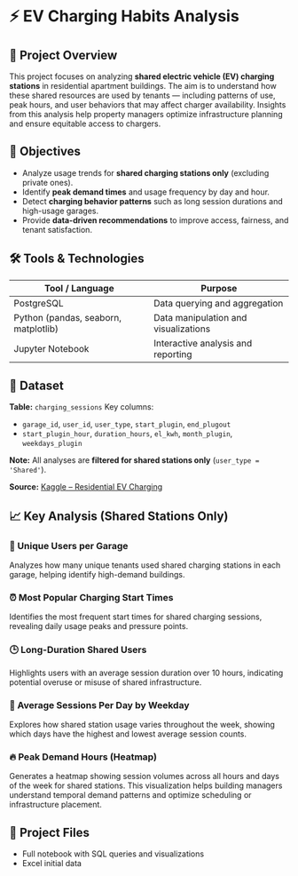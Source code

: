 # ⚡ **EV Charging Habits Analysis**

## 📘 Project Overview

This project focuses on analyzing **shared electric vehicle (EV) charging stations** in residential apartment buildings. The aim is to understand how these shared resources are used by tenants — including patterns of use, peak hours, and user behaviors that may affect charger availability. Insights from this analysis help property managers optimize infrastructure planning and ensure equitable access to chargers.

## 🎯 Objectives

* Analyze usage trends for **shared charging stations only** (excluding private ones).
* Identify **peak demand times** and usage frequency by day and hour.
* Detect **charging behavior patterns** such as long session durations and high-usage garages.
* Provide **data-driven recommendations** to improve access, fairness, and tenant satisfaction.

## 🛠️ Tools & Technologies

| Tool / Language                      | Purpose                                |
| ------------------------------------ | -------------------------------------- |
| PostgreSQL                           | Data querying and aggregation          |
| Python (pandas, seaborn, matplotlib) | Data manipulation and visualizations   |
| Jupyter Notebook                     | Interactive analysis and reporting     |

## 🧮 Dataset

**Table:** `charging_sessions`
Key columns:

* `garage_id`, `user_id`, `user_type`, `start_plugin`, `end_plugout`
* `start_plugin_hour`, `duration_hours`, `el_kwh`, `month_plugin`, `weekdays_plugin`

**Note:** All analyses are **filtered for shared stations only** (`user_type = 'Shared'`).

**Source:** [Kaggle – Residential EV Charging](https://www.kaggle.com/datasets/anshtanwar/residential-ev-chargingfrom-apartment-buildings)

## 📈 Key Analysis (Shared Stations Only)

### 👥 Unique Users per Garage

Analyzes how many unique tenants used shared charging stations in each garage, helping identify high-demand buildings.

### ⏰ Most Popular Charging Start Times

Identifies the most frequent start times for shared charging sessions, revealing daily usage peaks and pressure points.

### 🕒 Long-Duration Shared Users

Highlights users with an average session duration over 10 hours, indicating potential overuse or misuse of shared infrastructure.

### 📅 Average Sessions Per Day by Weekday

Explores how shared station usage varies throughout the week, showing which days have the highest and lowest average session counts.

### 🔥 Peak Demand Hours (Heatmap)

Generates a heatmap showing session volumes across all hours and days of the week for shared stations. This visualization helps building managers understand temporal demand patterns and optimize scheduling or infrastructure placement.

## 📂 Project Files

* Full notebook with SQL queries and visualizations
* Excel initial data
